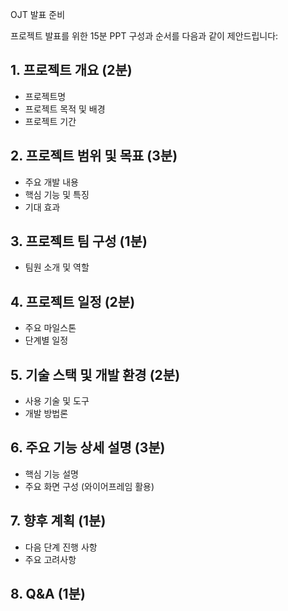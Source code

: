 OJT 발표 준비


프로젝트 발표를 위한 15분 PPT 구성과 순서를 다음과 같이 제안드립니다:

## 1. 프로젝트 개요 (2분)
- 프로젝트명
- 프로젝트 목적 및 배경
- 프로젝트 기간

## 2. 프로젝트 범위 및 목표 (3분)
- 주요 개발 내용
- 핵심 기능 및 특징
- 기대 효과

## 3. 프로젝트 팀 구성 (1분)
- 팀원 소개 및 역할

## 4. 프로젝트 일정 (2분)
- 주요 마일스톤
- 단계별 일정

## 5. 기술 스택 및 개발 환경 (2분)
- 사용 기술 및 도구
- 개발 방법론

## 6. 주요 기능 상세 설명 (3분)
- 핵심 기능 설명
- 주요 화면 구성 (와이어프레임 활용)

## 7. 향후 계획 (1분)
- 다음 단계 진행 사항
- 주요 고려사항

## 8. Q&A (1분)

